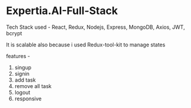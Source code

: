 # Expertia.AI-Full-Stack

Tech Stack used  -  React, Redux, Nodejs, Express, MongoDB, Axios, JWT, bcrypt

It is scalable also because i used Redux-tool-kit to manage states

features -
1. singup
2. signin
3. add task
4. remove all task
5. logout
6. responsive
